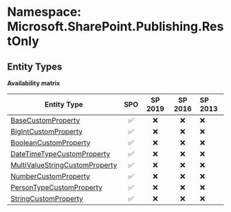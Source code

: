 # Namespace: Microsoft.SharePoint.Publishing.RestOnly

## Entity Types

**Availability matrix**

Entity Type | SPO | SP 2019 | SP 2016 | SP 2013
----------|:---:|:-------:|:-------:|:-------
[BaseCustomProperty](./EntityTypes/BaseCustomProperty.md) | ✅ | ❌ | ❌ | ❌
[BigIntCustomProperty](./EntityTypes/BigIntCustomProperty.md) | ✅ | ❌ | ❌ | ❌
[BooleanCustomProperty](./EntityTypes/BooleanCustomProperty.md) | ✅ | ❌ | ❌ | ❌
[DateTimeTypeCustomProperty](./EntityTypes/DateTimeTypeCustomProperty.md) | ✅ | ❌ | ❌ | ❌
[MultiValueStringCustomProperty](./EntityTypes/MultiValueStringCustomProperty.md) | ✅ | ❌ | ❌ | ❌
[NumberCustomProperty](./EntityTypes/NumberCustomProperty.md) | ✅ | ❌ | ❌ | ❌
[PersonTypeCustomProperty](./EntityTypes/PersonTypeCustomProperty.md) | ✅ | ❌ | ❌ | ❌
[StringCustomProperty](./EntityTypes/StringCustomProperty.md) | ✅ | ❌ | ❌ | ❌
